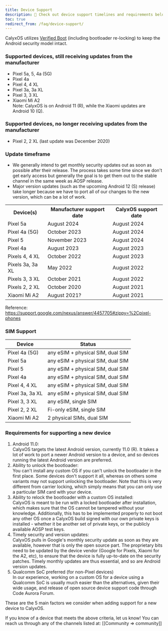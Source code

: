 ```yaml
---
title: Device Support
description: 🙋 Check out device support timelines and requirements below!
toc: true
redirect_from: /faq/device-support/
---
```


CalyxOS utilizes [Verified Boot](https://source.android.com/security/verifiedboot) (including bootloader re-locking) to keep the Android security model intact.

### Supported devices, still receiving updates from the manufacturer
* Pixel 5a, 5, 4a (5G)
* Pixel 4a
* Pixel 4, 4 XL
* Pixel 3a, 3a XL
* Pixel 3, 3 XL
* Xiaomi Mi A2
   <br>
   Note: CalyxOS is on Android 11 (R), while the Xiaomi updates are Android 10 (Q).

### Supported devices, no longer receiving updates from the manufacturer
* Pixel 2, 2 XL (last update was December 2020)

### Update timeframe
* We generally intend to get monthly security updates out as soon as possible after their release. The process takes some time since we don't get early access but generally the goal is to get them out to the stable channel in the same week as AOSP release.
* Major version updates (such as the upcoming Android 12 (S) release) take longer because we have to port all of our changes to the new version, which can be a lot of work.

<table class="table table-striped download">
<tr><th> Device(s) </th><th> Manufacturer support date </th><th> CalyxOS support date </th></tr>
<tr><td> Pixel 5a </td><td> August 2024 </td><td> August 2024 </td></tr>
<tr><td> Pixel 4a (5G) </td><td> October 2023 </td><td> August 2024 </td></tr>
<tr><td> Pixel 5 </td><td> November 2023 </td><td> August 2024 </td></tr>
<tr><td> Pixel 4a </td><td> August 2023 </td><td> August 2023 </td></tr>
<tr><td> Pixels 4, 4 XL </td><td> October 2022 </td><td> August 2023 </td></tr>
<tr><td> Pixels 3a, 3a XL </td><td> May 2022 </td><td> August 2022 </td></tr>
<tr><td> Pixels 3, 3 XL </td><td> October 2021 </td><td> August 2022 </td></tr>
<tr><td> Pixels 2, 2 XL </td><td> October 2020 </td><td> August 2021 </td></tr>
<tr><td> Xiaomi Mi A2 </td><td> August 2021? </td><td> August 2021 </td></tr>
</table>

Reference: <https://support.google.com/nexus/answer/4457705#zippy=%2Cpixel-phones>

### SIM Support

| Device | Status |
| ------ | ------ |
| Pixel 4a (5G) | any eSIM + physical SIM, dual SIM |
| Pixel 5a  | any eSIM + physical SIM, dual SIM |
| Pixel 5 | any eSIM + physical SIM, dual SIM |
| Pixel 4a | any eSIM + physical SIM, dual SIM |
| Pixel 4, 4 XL | any eSIM + physical SIM, dual SIM |
| Pixel 3a, 3a XL | any eSIM + physical SIM, dual SIM |
| Pixel 3, 3 XL | any eSIM, single SIM |
| Pixel 2, 2 XL | Fi-only eSIM, single SIM |
| Xiaomi Mi A2 | 2 physical SIMs, dual SIM |

### Requirements for supporting a new device
1. Android 11.0:
   <br>
   CalyxOS targets the latest Android version, currently 11.0 (R). It takes a lot of work to port a newer Android version to a device, and so devices running the latest Android version are preferred.
2. Ability to unlock the bootloader:
   <br>
   You can't install any custom OS if you can't unlock the bootloader in the first place. Some devices don't support it all, whereas on others some variants may not support unlocking the bootloader. Note that this is very different from carrier locking, which simply means that you can only use a particular SIM card with your device.
3. Ability to relock the bootloader with a custom OS installed:
   <br>
   CalyxOS is meant to be run with a locked bootloader after installation, which makes sure that the OS cannot be tampered without your knowledge.
   Additionally, this has to be implemented properly to not boot any other OS once a CalyxOS build signed with our own private keys is installed - whether it be another set of private keys, or the publicly available AOSP test keys.
4. Timely security and version updates:
   <br>
   CalyxOS pulls in Google's monthly security update as soon as they are available, however that is only the open source part. The proprietary bits need to be updated by the device vendor (Google for Pixels, Xiaomi for the A2, etc), to ensure that the device is fully up-to-date on the security patches. Timely monthly updates are thus essential, and so are Android version updates.
5. Qualcomm SoC preferred (for non-Pixel devices)
   <br>
   In our experience, working on a custom OS for a device using a Qualcomm SoC is usually much easier than the alternatives, given their wide usage, and release of open source device support code through Code Aurora Forum.

These are the 5 main factors we consider when adding support for a new device to CalyxOS.

If you know of a device that meets the above criteria, let us know! You can reach us through any of the channels listed at: [[Community => community]]
